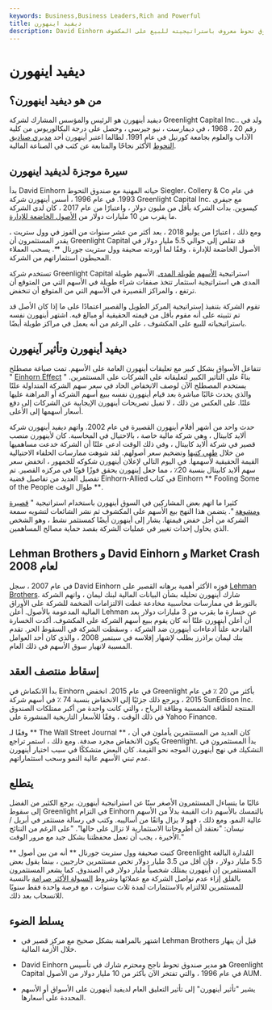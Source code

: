 ```yaml
---
keywords: Business,Business Leaders,Rich and Powerful
title: ديفيد اينهورن
description: David Einhorn هو مدير صندوق تحوط معروف باستراتيجيته للبيع على المكشوف.
---
```


# ديفيد اينهورن
## من هو ديفيد اينهورن؟

ديفيد أينهورن هو الرئيس والمؤسس المشارك لشركة Greenlight Capital Inc.. ولد في رقم 20 ، 1968 ، في ديمارست ، نيو جيرسي ، وحصل على درجة البكالوريوس من كلية الآداب والعلوم بجامعة كورنيل في عام 1991. لطالما اعتبر أينهورن أحد [مديري صناديق التحوط](/hedge-fund-manager) الأكثر نجاحًا والمتابعة عن كثب في الصناعة المالية.

## سيرة موجزة لديفيد اينهورن

بدأ David Einhorn حياته المهنية مع صندوق التحوط Siegler، Collery & Co في عام 1993. في عام 1996 ، أسس أينهورن شركة Greenlight Capital Inc. مع جيفري كيسوين. بدأت الشركة بأقل من مليون دولار ، واعتبارًا من عام 2017 ، كان لدى الشركة ما يقرب من 10 مليارات دولار من [الأصول الخاضعة للإدارة](/aum).

ومع ذلك ، اعتبارًا من يوليو 2018 ، بعد أكثر من عشر سنوات من الفوز في وول ستريت ، يقدر المستثمرون أن Greenlight Capital قد تقلص إلى حوالي 5.5 مليار دولار في الأصول الخاضعة للإدارة ، وفقًا لما أوردته صحيفة وول ستريت جورنال **. يسحب العملاء المحبطون استثماراتهم من الشركة.

تستخدم شركة Greenlight Capital استراتيجية [الأسهم](/long-shortequity) [طويلة المدى](/long-shortequity). الأسهم طويلة المدى هي استراتيجية استثمار تتخذ صفقات شراء طويلة في الأسهم التي من المتوقع أن ترتفع ، والمراكز القصيرة في الأسهم التي من المتوقع أن تنخفض.

تقوم الشركة بتنفيذ إستراتيجية المركز الطويل والقصير اعتمادًا على ما إذا كان الأصل قد تم تثبيته على أنه مقوم بأقل من قيمته الحقيقية أو مبالغ فيه. اشتهر أينهورن نفسه باستراتيجياته للبيع على المكشوف ، على الرغم من أنه يعمل في مراكز طويلة أيضًا.

## ديفيد أينهورن وتأثير آينهورن

تتفاعل الأسواق بشكل كبير مع تعليقات أينهورن العامة على الأسهم. تمت صياغة مصطلح " [Einhorn Effect](/einhorn-effect) " بناءً على التأثير الكبير لتعليقاته على الشركات على المستثمرين. يستخدم المصطلح الآن لوصف الانخفاض الحاد في سعر سهم الشركة المتداولة علنًا والذي يحدث غالبًا مباشرة بعد قيام أينهورن نفسه ببيع أسهم الشركة أو المراهنة عليها علنًا. على العكس من ذلك ، لا تميل تصريحات أينهورن الإيجابية عن الشركات إلى دفع أسعار أسهمها إلى الأعلى.

حدث واحد من أشهر أفلام أينهورن القصيرة في عام 2002. واتهم ديفيد أينهورن شركة ألايد كابيتال ، وهي شركة مالية خاصة ، بالاحتيال في المحاسبة. كان لأينهورن منصب قصير في شركة ألايد كابيتال ، وفي ذلك الوقت ادعى علنًا أن الشركة خدعت مساهميها من خلال [طهي كتبها](/cookthebooks) وتضخيم سعر أصولهم. لقد شوهت ممارسات الحلفاء الاحتيالية القيمة الحقيقية لأسهمها. في اليوم التالي لإعلان أينهورن شكوكه للجمهور ، انخفض سعر سهم ألايد كابيتال بنسبة 20٪ ، مما جعل إينهورن يحقق فوزًا قويًا في مركزه القصير. تم تفصيل العديد من تفاصيل قضية Einhorn-Allied في كتاب Einhorn ** Fooling Some of the People طوال الوقت **.

كثيرا ما اتهم بعض المشاركين في السوق أينهورن باستخدام استراتيجية " [قصيرة ومشوهة](/shortanddistort) ". يتضمن هذا النهج بيع الأسهم على المكشوف ثم نشر الشائعات لتشويه سمعة الشركة من أجل خفض قيمتها. يشار إلى أينهورن أيضًا كمستثمر نشط ، وهو الشخص الذي يحاول إحداث تغيير في عمليات الشركة بقصد حماية مصالح المساهمين.

## Lehman Brothers و David Einhorn و Market Crash لعام 2008

في عام 2007 ، سجل David Einhorn فوزه الأكثر أهمية برهانه القصير على [Lehman Brothers](/lehman-brothers). شارك أينهورن تحليله بشأن البيانات المالية لبنك ليمان ، واتهم الشركة بالتورط في ممارسات محاسبية مخادعة غطت الالتزامات الضخمة للشركة على الأوراق المالية المدعومة بالأصول. أعلن Lehman عن خسارة ما يقرب من 3 مليارات دولار بعد أن أعلن أينهورن علنًا أنه كان يقوم ببيع أسهم الشركة على المكشوف. أكدت الخسارة الفادحة علناً ادعاءات أينهورن ضد الشركة ، وسقطت الشركة في السقوط الحر. تقدم بنك ليمان براذرز بطلب لإشهار إفلاسه في سبتمبر 2008 ، والذي كان أحد العوامل المسببة لانهيار سوق الأسهم في ذلك العام.

## إسقاط منتصف العقد

بدأ الانكماش في Einhorn في عام 2015. انخفض Greenlight بأكثر من 20 ٪ في عام 2015 ، ويرجع ذلك جزئيًا إلى الانخفاض بنسبة 74 ٪ في أسهم شركة SunEdison Inc. المنتجة للطاقة الشمسية وطاقة الرياح ، والتي كانت واحدة من أكبر ممتلكات الصندوق في ذلك الوقت ، وفقًا للأسعار التاريخية المنشورة على Yahoo Finance.

وفقًا لـ ** The Wall Street Journal ** ، كان العديد من المستثمرين يأملون في أن يكون الانخفاض مجرد صدفة. ومع ذلك ، استمر تراجع Greenlight. بدأ المستثمرون في التشكيك في نهج أينهورن الموجه نحو القيمة. كان البعض متشككًا في سبب اختيار أينهورن عدم تبني الأسهم عالية النمو وسحب استثماراتهم.

## يتطلع

غالبًا ما يتساءل المستثمرون الأصغر سنًا عن استراتيجية أينهورن. يرجع الكثير من الفضل إلى سقوط Greenlight في التزام Einhorn بالتمسك بالأسهم ذات القيمة بدلاً من الأسهم عالية النمو. ومع ذلك ، فهو لا يزال واثقًا من أساليبه. وكتب في رسالة مستثمر في أبريل / نيسان: "نعتقد أن أطروحاتنا الاستثمارية لا تزال على حالها". "على الرغم من النتائج الأخيرة ، يجب أن تعمل محفظتنا بشكل جيد مع مرور الوقت."

** كتبت صحيفة وول ستريت جورنال ** أنه من بين أصول Greenlight المُدارة البالغة 5.5 مليار دولار ، فإن أقل من 3.5 مليار دولار تخص مستثمرين خارجيين ، بينما يقول بعض المستثمرين إن أينهورن يمتلك شخصياً مليار دولار في الصندوق. كما يشعر المستثمرون بالقلق إزاء عدم تواصل الشركة مع عملائها وشروط [السيولة الأكثر صرامة](/liquidity) بالنسبة للمستثمرين للالتزام بالاستثمارات لمدة ثلاث سنوات ، مع فرصة واحدة فقط سنويًا للانسحاب بعد ذلك.

## يسلط الضوء

- اشتهر بالمراهنة بشكل صحيح مع مركز قصير في Lehman Brothers قبل أن ينهار خلال الأزمة المالية.

- David Einhorn هو مدير صندوق تحوط ناجح ومحترم شارك في تأسيس Greenlight Capital في عام 1996 ، والتي تفتخر الآن بأكثر من 10 مليار دولار من الأصول AUM.

- يشير "تأثير أينهورن" إلى تأثير التعليق العام لديفيد أينهورن على الأسواق أو الأسهم المحددة على أسعارها.

